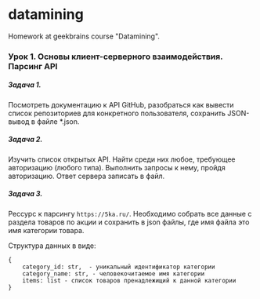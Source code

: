 # datamining
Homework at geekbrains course "Datamining".

### Урок 1. Основы клиент-серверного взаимодействия. Парсинг API

##### Задача 1. 

Посмотреть документацию к API GitHub, разобраться как вывести список репозиториев для конкретного пользователя, сохранить JSON-вывод в файле *.json.

##### Задача 2.

Изучить список открытых API.
Найти среди них любое, требующее авторизацию (любого типа). Выполнить запросы к нему, пройдя авторизацию. Ответ сервера записать в файл.

##### Задача 3.
Рессурс к парсингу `https://5ka.ru/`. Необходимо собрать все данные с раздела товаров по акции и сохранить в json файлы, где имя файла это имя категории товара.

Структура данных в виде:

```text
{
    category_id: str,  - уникальный идентификатор категории
    category_name: str, - человекочитаемое имя категории
    items: list - список товаров пренадлежищий к данной категории
}
```